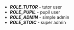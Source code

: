 * ***ROLE_TUTOR*** - tutor user
* ***ROLE_PUPIL*** - pupil user
* ***ROLE_ADMIN*** - simple admin
* ***ROLE_STOIC*** - super admin
